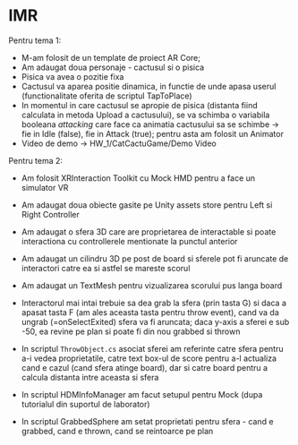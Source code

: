 # IMR

Pentru tema 1:

- M-am folosit de un template de proiect AR Core;
- Am adaugat doua personaje - cactusul si o pisica
- Pisica va avea o pozitie fixa
- Cactusul va aparea positie dinamica, in functie de unde apasa userul (functionalitate oferita de scriptul TapToPlace)
- In momentul in care cactusul se apropie de pisica (distanta fiind calculata in metoda Upload a cactusului), se va schimba o variabila booleana *attacking* care face ca animatia cactusului sa se schimbe -> fie in Idle (false), fie in Attack (true); pentru asta am folosit un Animator 
- Video de demo -> HW_1/CatCactuGame/Demo Video

Pentru tema 2:
- Am folosit XRInteraction Toolkit cu Mock HMD pentru a face un simulator VR
- Am adaugat doua obiecte gasite pe Unity assets store pentru Left si Right Controller
- Am adaugat o sfera 3D care are proprietarea de interactable si poate interactiona cu controllerele mentionate la punctul anterior
- Am adaugat un cilindru 3D pe post de board si sferele pot fi aruncate de interactori catre ea si astfel se mareste scorul
- Am adaugat un TextMesh pentru vizualizarea scorului pus langa board

- Interactorul mai intai trebuie sa dea grab la sfera (prin tasta G) si daca a apasat tasta F (am ales aceasta tasta pentru throw event), cand va da ungrab (=onSelectExited) sfera va fi aruncata; daca y-axis a sferei e sub -50, ea revine pe plan si poate fi din nou grabbed si thrown
- In scriptul `ThrowObject.cs` asociat sferei am referinte catre sfera pentru a-i vedea proprietatile, catre text box-ul de score pentru a-l actualiza cand e cazul (cand sfera atinge board), dar si catre board pentru a calcula distanta intre aceasta si sfera
- In scriptul HDMInfoManager am facut setupul pentru Mock (dupa tutorialul din suportul de laborator)
- In scriptul GrabbedSphere am setat proprietati pentru sfera - cand e grabbed, cand e thrown, cand se reintoarce pe plan
